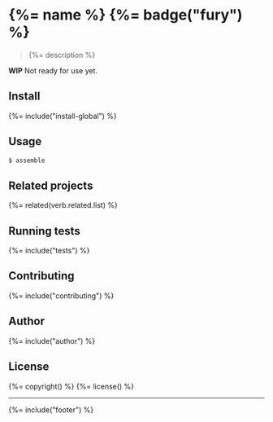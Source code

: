 # {%= name %} {%= badge("fury") %}

> {%= description %}

**WIP** Not ready for use yet.

## Install
{%= include("install-global") %}

## Usage

```sh
$ assemble
```

## Related projects
{%= related(verb.related.list) %}  

## Running tests
{%= include("tests") %}

## Contributing
{%= include("contributing") %}

## Author
{%= include("author") %}

## License
{%= copyright() %}
{%= license() %}

***

{%= include("footer") %}
